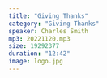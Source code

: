 ```yaml
---
title: "Giving Thanks"
category: "Giving Thanks"
speaker: Charles Smith
mp3: 20221120.mp3
size: 19292377
duration: "12:42"
image: logo.jpg
---
```

